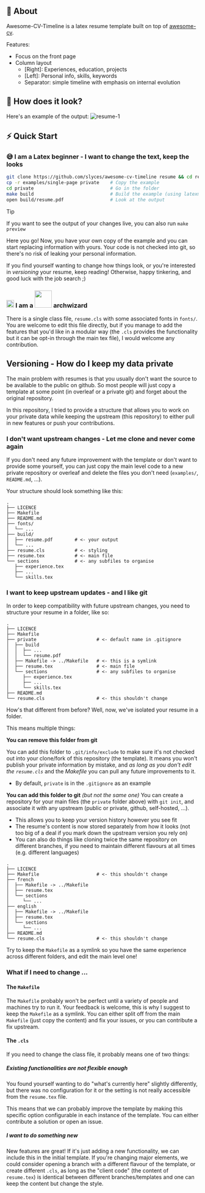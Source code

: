## 🚀 About

Awesome-CV-Timeline is a latex resume template built on top of [awesome-cv](https://github.com/posquit0/Awesome-CV).

Features:
- Focus on the front page
- Column layout
  - [Right]: Experiences, education, projects
  - [Left]: Personal info, skills, keywords
  - Separator: simple timeline with emphasis on internal evolution

## 📝 How does it look?

Here's an example of the output:
![resume-1](https://github.com/Slyces/resume/assets/22822015/532e6663-8bed-4b9f-bc7f-d74686b35d77)

## ⚡️ Quick Start

### 😅 I am a Latex beginner - I want to change the text, keep the looks


```bash
git clone https://github.com/slyces/awesome-cv-timeline resume && cd resume
cp -r examples/single-page private    # Copy the example
cd private                            # Go in the folder
make build                            # Build the example (using latexmk)
open build/resume.pdf                 # Look at the output
```

> [!TIP]
> If you want to see the output of your changes live, you can also run
> `make preview`

Here you go! Now, you have your own copy of the example and you can start replacing information with yours. Your code is not checked into git, so there's no risk of leaking your personal information.

If you find yourself wanting to change how things look, or you're interested in _versioning_ your resume, keep reading! Otherwise, happy tinkering, and good luck with the job search ;)

### <picture><source media="(prefers-color-scheme: dark)" srcset="https://github.com/user-attachments/assets/980f1923-2432-47c3-990d-33c269b56ab2"><img src="https://github.com/user-attachments/assets/53e4f075-5b98-486f-be00-6d2ebab13c9f" width="20"></picture> I am a <picture><source media="(prefers-color-scheme: dark)" srcset="https://github.com/user-attachments/assets/091d3468-c74b-42a5-9124-c33e17b864b9"><img src="https://github.com/user-attachments/assets/95f84d08-653b-4c00-9f7f-f48d004dd149" width="45"></picture> archwizard

There is a single class file, `resume.cls` with some associated fonts in
`fonts/`. You are welcome to edit this file directly, but if you manage to add
the features that you'd like in a modular way (the `.cls` provides the
functionality but it can be opt-in through the main tex file), I would welcome
any contribution.

## Versioning - How do I keep my data private

The main problem with resumes is that you usually don't want the source to be
available to the public on github. So most people will just copy a template at
some point (in overleaf or a private git) and forget about the original
repository.

In this repository, I tried to provide a structure that allows you to work on
your private data while keeping the upstream (this repository) to either pull in
new features or push your contributions.

### I don't want upstream changes - Let me clone and never come again

If you don't need any future improvement with the template or don't want to
provide some yourself, you can just copy the main level code to a new private
repository or overleaf and delete the files you don't need (`examples/`,
`README.md`, ...).

Your structure should look something like this:
```text
.
├── LICENCE
├── Makefile
├── README.md
├── fonts/
│  └── ...
├── build/
│  ├── resume.pdf        # <- your output
│  └── ...
├── resume.cls           # <- styling
├── resume.tex           # <- main file
└── sections             # <- any subfiles to organise
   ├── experience.tex
   ├── ...
   └── skills.tex
```

### I want to keep upstream updates - and I like git

In order to keep compatibility with future upstream changes, you need to
structure your resume in a folder, like so:
```
.
├── LICENCE
├── Makefile
├── private                      # <- default name in .gitignore
│  ├── build
│  │  ├── ...
│  │  └── resume.pdf
│  ├── Makefile -> ../Makefile   # <- this is a symlink
│  ├── resume.tex                # <- main file
│  └── sections                  # <- any subfiles to organise
│     ├── experience.tex
│     ├── ...
│     └── skills.tex
├── README.md
└── resume.cls                   # <- this shouldn't change
```

How's that different from before? Well, now, we've isolated your resume in a folder.

This means multiple things:

**You can remove this folder from git**

You can add this folder to `.git/info/exclude` to make sure it's not checked out
into your clone/fork of this repository (the template). It means you won't
publish your private information by mistake, and _as long as you don't edit the
`resume.cls`_ and the _Makefile_ you can pull any future improvements to it.

- By default, `private` is in the `.gitignore` as an example

**You can add this folder to git** _(but not the same one)_
You can create a repository for your main files (the `private` folder above) with `git init`, and associate it with any upstream (public or private, github, self-hosted, ...).

- This allows you to keep your version history however you see fit
- The resume's content is now stored separately from how it looks (not too big
of a deal if you mark down the upstream version you rely on)
- You can also do things like cloning twice the same repository on different
branches, if you need to maintain different flavours at all times (e.g.
different languages)
```
.
├── LICENCE
├── Makefile                     # <- this shouldn't change
├── french
│  ├── Makefile -> ../Makefile
│  ├── resume.tex
│  └── sections
│     └── ...
├── english
│  ├── Makefile -> ../Makefile
│  ├── resume.tex
│  └── sections
│     └── ...
├── README.md
└── resume.cls                   # <- this shouldn't change
```

Try to keep the `Makefile` as a symlink so you have the same experience across different folders, and edit the main level one!

### What if I need to change ...

#### The `Makefile`

The `Makefile` probably won't be perfect until a variety of people and machines
try to run it. Your feedback is welcome, this is why I suggest to keep the
`Makefile` as a symlink. You can either split off from the main `Makefile` (just
copy the content) and fix your issues, or you can contribute a fix upstream.

#### The `.cls`

If you need to change the class file, it probably means one of two things:

##### Existing functionalities are not flexible enough

You found yourself wanting to do "what's currently here" slightly differently,
but there was no configuration for it or the setting is not really accessible
from the `resume.tex` file.

This means that we can probably improve the template by making this specific
option configurable in each instance of the template. You can either contribute
a solution or open an issue.

##### I want to do something new

New features are great! If it's just adding a new functionality, we can include
this in the initial template. If you're changing major elements, we could
consider opening a branch with a different flavour of the template, or create
different `.cls`, as long as the "client code" (the content of `resume.tex`) is
identical between different branches/templates and one can keep the content but
change the style.
